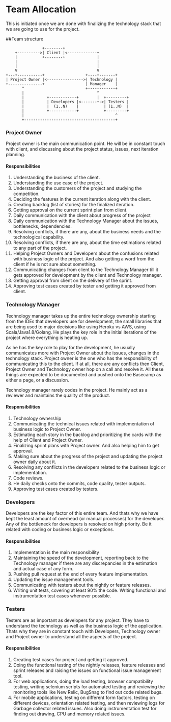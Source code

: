 # Team Allocation

This is initiated once we are done with finalizing the technology stack that we are going to use for the project. 

##Team structure 
```
                +--------+ 
    +---------->| Client |<-------------+
    |           +--------+              |
    |                                   |
    |                                   |
    V                                   V
+---+-----------+                  +----+-------+
| Project Owner |<---------------->| Technology |
+---------------+                  | Manager    |
       ^                           +------------+
       |                                ^
       |          +------------+        |  +---------+
       |          | Developers |<-------+->| Testers |
       |          |  (1..N)    |           | (1..N)  |
       |          +------------+           +---------+
       |                                        ^
       +----------------------------------------+
```
### Project Owner

Project owner is the main communication point. He will be in constant touch with client, and discussing about the project status, issues, next iteration planning.

#### Responsibilities

1. Understanding the business of the client.
2. Understanding the use case of the project.
3. Understanding the customers of the project and studying the competition.
4. Deciding the features in the current iteration along with the client.
5. Creating backlog (list of stories) for the finalized iteration.
6. Getting approval on the current sprint plan from client.
2. Daily communication with the client about progress of the project
2. Daily communication with the Technology Manager about the issues, bottlenecks, dependencies.
3. Resolving conflicts, if there are any, about the business needs and the technological capability.
4. Resolving conflicts, if there are any, about the time estimations related to any part of the project.
5. Helping Project Owners and Developers about the confusions related with business logic of the project. And also getting a word from the client if he is not sure about something.
5. Communicating changes from client to the Technology Manager till it gets approved for development by the client and Technology manager.
6. Getting approval from client on the delivery of the sprint.
7. Approving test cases created by tester and getting it approved from client.

### Technology Manager

Technology manager takes up the entire technology ownership starting from the IDEs that developers use for development, the small libraries that are being used to major decisions like using Heroku vs AWS, using Scala/Java1.8/Golang. He plays the key role in the initial iterations of the project where everything is heating up. 

As he has the key role to play for the development, he usually communicates more with Project Owner about the issues, changes in the technology stack. Project owner is the one who has the responsibility of communicating this to the client. If at all, there are any conflicts then Client, Project Owner and Technology owner hop on a call and resolve it. All these things are expected to be documented and pushed onto the Basecamp as either a page, or a discussion.

Technology manager rarely codes in the project. He mainly act as a reviewer and maintains the quality of the product.

#### Responsibilities

1. Technology ownership
2. Communicating the technical issues related with implementation of business logic to Project Owner.
3. Estimating each story in the backlog and prioritizing the cards with the help of Client and Project Owner.
4. Finalizing sprint plans with Project owner. And also helping him to get approval.
5. Making sure about the progress of the project and updating the project owner daily about it.
6. Resolving any conflicts in the developers related to the business logic or implementation.
7. Code reviews.
8. He daily checks onto the commits, code quality, tester outputs.
9. Approving test cases created by testers.

### Developers

Developers are the key factor of this entire team. And thats why we have kept the least amount of overhead (or manual processes) for the developer. Any of the bottleneck for developers is resolved on high priority. Be it related with coding or business logic or exceptions. 

#### Responsibilities
1. Implementation is the main responsibility
2. Maintaining the speed of the development, reporting back to the Technology manager if there are any discrepancies in the estimation and actual case of any form.
3. Pushing pull request at the end of every feature implementation.
4. Updating the issue management tools.
5. Communicating with testers about the nightly or feature releases.
6. Writing unit tests, covering at least 90% the code.  Writing functional and instrumentation test cases whenever possible.

### Testers 

Testers are as important as developers for any project. They have to understand the technology as well as the business logic of the application. Thats why they are in constant touch with Developers, Technology owner and Project owner to understand all the aspects of the project.

#### Responsibilities
1. Creating test cases for project and getting it approved.
2. Doing the functional testing of the nightly releases, feature releases and sprint releases and raising the issues on functional issue management tool.
3. For web applications, doing the load testing, browser compatibility testing, writing selenium scripts for automated testing and reviewing the monitoring tools like New Relic, BugSnag to find out code related bugs.
4. For mobile applications, testing on different form factors, testing on different devices, orientation related testing, and then reviewing logs for Garbage collector related issues. Also doing instrumentation test for finding out drawing, CPU and memory related issues.

